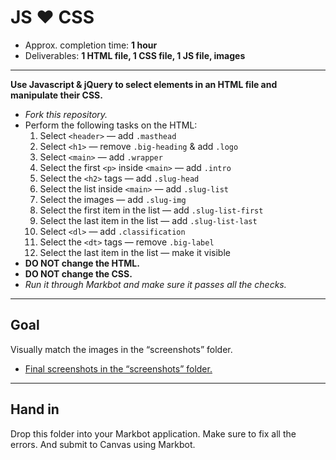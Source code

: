 # JS ❤︎ CSS

- Approx. completion time: **1 hour**
- Deliverables: **1 HTML file, 1 CSS file, 1 JS file, images**

---

**Use Javascript & jQuery to select elements in an HTML file and manipulate their CSS.**

- *Fork this repository.*
- Perform the following tasks on the HTML:
  1. Select `<header>` — add `.masthead`
  2. Select `<h1>` — remove `.big-heading` & add `.logo`
  3. Select `<main>` — add `.wrapper`
  4. Select the first `<p>` inside `<main>` — add `.intro`
  5. Select the `<h2>` tags — add `.slug-head`
  6. Select the list inside `<main>` — add `.slug-list`
  7. Select the images — add `.slug-img`
  8. Select the first item in the list — add `.slug-list-first`
  9. Select the last item in the list — add `.slug-list-last`
  10. Select `<dl>` — add `.classification`
  11. Select the `<dt>` tags — remove `.big-label`
  12. Select the last item in the list — make it visible
- **DO NOT change the HTML.**
- **DO NOT change the CSS.**
- *Run it through Markbot and make sure it passes all the checks.*

---

## Goal

Visually match the images in the “screenshots” folder.

- [Final screenshots in the “screenshots” folder.](screenshots)

---

## Hand in

Drop this folder into your Markbot application. Make sure to fix all the errors. And submit to Canvas using Markbot.
